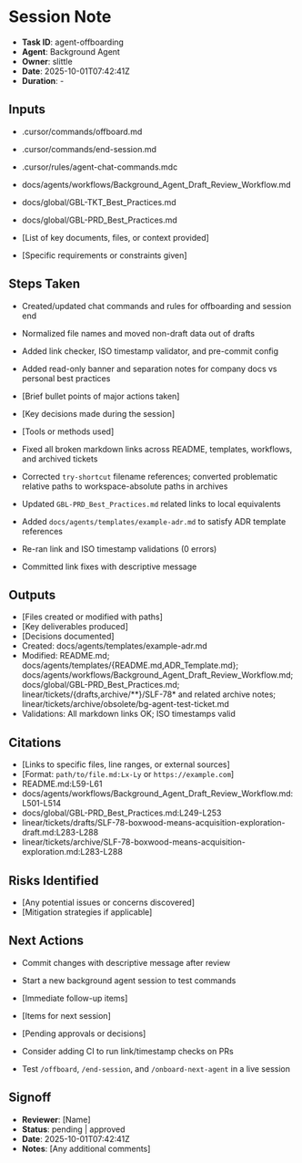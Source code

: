 # Session Note

- **Task ID**: agent-offboarding
- **Agent**: Background Agent
- **Owner**: slittle
- **Date**: 2025-10-01T07:42:41Z
- **Duration**: -

## Inputs

- .cursor/commands/offboard.md
- .cursor/commands/end-session.md
- .cursor/rules/agent-chat-commands.mdc
- docs/agents/workflows/Background_Agent_Draft_Review_Workflow.md
- docs/global/GBL-TKT_Best_Practices.md
- docs/global/GBL-PRD_Best_Practices.md

- [List of key documents, files, or context provided]
- [Specific requirements or constraints given]

## Steps Taken

- Created/updated chat commands and rules for offboarding and session end
- Normalized file names and moved non-draft data out of drafts
- Added link checker, ISO timestamp validator, and pre-commit config
- Added read-only banner and separation notes for company docs vs personal best practices

- [Brief bullet points of major actions taken]
- [Key decisions made during the session]
- [Tools or methods used]
- Fixed all broken markdown links across README, templates, workflows, and archived tickets
- Corrected `try-shortcut` filename references; converted problematic relative paths to workspace-absolute paths in archives
- Updated `GBL-PRD_Best_Practices.md` related links to local equivalents
- Added `docs/agents/templates/example-adr.md` to satisfy ADR template references
- Re-ran link and ISO timestamp validations (0 errors)
- Committed link fixes with descriptive message

## Outputs

- [Files created or modified with paths]
- [Key deliverables produced]
- [Decisions documented]
- Created: docs/agents/templates/example-adr.md
- Modified: README.md; docs/agents/templates/{README.md,ADR_Template.md};
   docs/agents/workflows/Background_Agent_Draft_Review_Workflow.md;
   docs/global/GBL-PRD_Best_Practices.md;
   linear/tickets/{drafts,archive/**}/SLF-78* and related archive notes;
   linear/tickets/archive/obsolete/bg-agent-test-ticket.md
- Validations: All markdown links OK; ISO timestamps valid

## Citations

- [Links to specific files, line ranges, or external sources]
- [Format: `path/to/file.md:Lx-Ly` or `https://example.com`]
- README.md:L59-L61
- docs/agents/workflows/Background_Agent_Draft_Review_Workflow.md:L501-L514
- docs/global/GBL-PRD_Best_Practices.md:L249-L253
- linear/tickets/drafts/SLF-78-boxwood-means-acquisition-exploration-draft.md:L283-L288
- linear/tickets/archive/SLF-78-boxwood-means-acquisition-exploration.md:L283-L288

## Risks Identified

- [Any potential issues or concerns discovered]
- [Mitigation strategies if applicable]

## Next Actions

- Commit changes with descriptive message after review
- Start a new background agent session to test commands

- [Immediate follow-up items]
- [Items for next session]
- [Pending approvals or decisions]
- Consider adding CI to run link/timestamp checks on PRs
- Test `/offboard`, `/end-session`, and `/onboard-next-agent` in a live session

## Signoff

- **Reviewer**: [Name]
- **Status**: pending | approved
- **Date**: 2025-10-01T07:42:41Z
- **Notes**: [Any additional comments]
